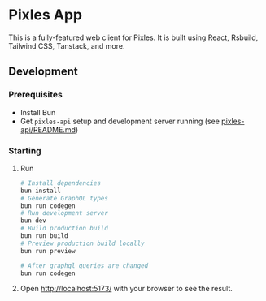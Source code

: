 # Pixles App

This is a fully-featured web client for Pixles. It is built using React, Rsbuild, Tailwind CSS, Tanstack, and more.

## Development

### Prerequisites

- Install Bun
- Get `pixles-api` setup and development server running (see [pixles-api/README.md](../pixles-api/README.md))

### Starting

1. Run

    ```bash
    # Install dependencies
    bun install
    # Generate GraphQL types
    bun run codegen
    # Run development server
    bun dev
    # Build production build
    bun run build
    # Preview production build locally
    bun run preview

    # After graphql queries are changed
    bun run codegen
    ```

2. Open <http://localhost:5173/> with your browser to see the result.
